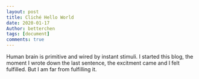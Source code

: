 ```yaml
---
layout: post
title: Cliché Hello World
date: 2020-01-17
Author: betterchen
tags: [document]
comments: true
---
```

Human brain is primitive and wired by instant stimuli. I started this blog, the moment I wrote down the last sentence, the excitment came and I felt fulfilled. But I am far from fulfilling it.
